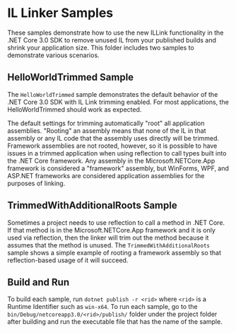 # IL Linker Samples

These samples demonstrate how to use the new ILLink functionality in the .NET Core 3.0 SDK to remove unused IL from your published builds and shrink your application size. This folder includes two samples to demonstrate various scenarios.

## HelloWorldTrimmed Sample

The `HelloWorldTrimmed` sample demonstrates the default behavior of the .NET Core 3.0 SDK with IL Link trimming enabled. For most applications, the HelloWorldTrimmed should work as expected.

The default settings for trimming automatically "root" all application assemblies. "Rooting" an assembly means that none of the IL in that assembly or any IL code that the assembly uses directly will be trimmed. Framework assemblies are not rooted, however, so it is possible to have issues in a trimmed application when using reflection to call types built into the .NET Core framework. Any assembly in the Microsoft.NETCore.App framework is considered a "framework" assembly, but WinForms, WPF, and ASP.NET frameworks are considered application assemblies for the purposes of linking.

## TrimmedWithAdditionalRoots Sample

Sometimes a project needs to use reflection to call a method in .NET Core. If that method is in the Microsoft.NETCore.App framework and it is only used via reflection, then the linker will trim out the method because it assumes that the method is unused. The `TrimmedWithAdditionalRoots` sample shows a simple example of rooting a framework assembly so that reflection-based usage of it will succeed.

## Build and Run

To build each sample, run `dotnet publish -r <rid>` where `<rid>` is a Runtime Identifier such as `win-x64`. To run each sample, go to the `bin/Debug/netcoreapp3.0/<rid>/publish/` folder under the project folder after building and run the executable file that has the name of the sample.
